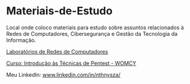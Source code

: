 # Materiais-de-Estudo
Local onde coloco materiais para estudo sobre assuntos relacionados à Redes de Computadores, Cibersegurança e Gestão da Tecnologia da Informação.

<p><a href = "www.facebook.com" > Laboratórios de Redes de Computadores </a></p>
<p><a href = "https://github.com/Luihkiin/Materiais-de-Estudo/wiki/Curso:-Introdu%C3%A7%C3%A3o-%C3%A0s-T%C3%A9cnicas-de-Pentest---WOMCY" > Curso: Introdução às Técnicas de Pentest - WOMCY </a></p>

Meu LinkedIn: www.linkedin.com/in/nthnysza/
